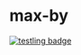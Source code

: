 # max-by

[![testling badge](https://ci.testling.com/jeromedecoster/max-by.png)](https://ci.testling.com/jeromedecoster/max-by)